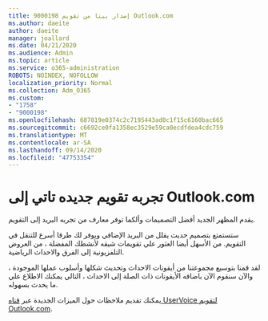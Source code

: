 ```yaml
---
title: إصدار بيتا من تقويم 9000198 Outlook.com
ms.author: daeite
author: daeite
manager: joallard
ms.date: 04/21/2020
ms.audience: Admin
ms.topic: article
ms.service: o365-administration
ROBOTS: NOINDEX, NOFOLLOW
localization_priority: Normal
ms.collection: Adm_O365
ms.custom:
- "1758"
- "9000198"
ms.openlocfilehash: 687819e0374c2c7195443ad0c1f15c6160bac665
ms.sourcegitcommit: c6692ce0fa1358ec3529e59ca0ecdfdea4cdc759
ms.translationtype: MT
ms.contentlocale: ar-SA
ms.lasthandoff: 09/14/2020
ms.locfileid: "47753354"
---
```

# <a name="new-calendar-experiences-coming-to-outlookcom"></a>تجربه تقويم جديده تاتي إلى Outlook.com

يقدم المظهر الجديد أفضل التصميمات وألكما توفر معارف من تجربه البريد إلى التقويم.

ستستمتع بتصميم حديث يقلل من البريد الإضافي ويوفر لك طرقا أسرع للتنقل في التقويم. من الأسهل أيضا العثور علي تقويمات شيقه لأنشطك المفضلة ، من العروض التلفزيونية إلى الفرق والاحداث الرياضية.

لقد قمنا بتوسيع مجموعتنا من أيقونات الاحداث وتحديث شكلها وأسلوب عملها الموجودة ، والآن سنقوم الآن باضافه الأيقونات ذات الصلة إلى الاحداث ، التالي يمكنك الاطلاع علي ما يحدث بسهوله.

يمكنك تقديم ملاحظات حول الميزات الجديدة عبر [قناه UserVoice لتقويم Outlook.com](https://go.microsoft.com/fwlink/?linkid=2103075).